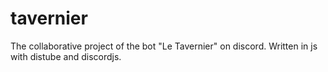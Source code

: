 # tavernier
The collaborative project of the bot "Le Tavernier" on discord. Written in js with distube and discordjs.

